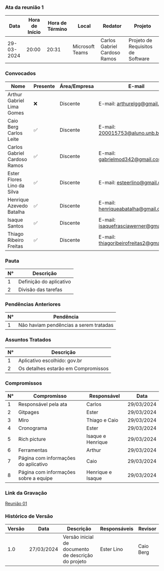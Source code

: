 
### Ata da reunião 1
| Data       | Hora de Início | Hora de Término | Local           | Redator               | Projeto       |
|------------|-----------------|------------------|-----------------|-----------------------|---------------|
| 29-03-2024 | 20:00           | 20:31            | Microsoft Teams | Carlos Gabriel Cardoso Ramos | Projeto de Requisitos de Software|

### Convocados
| Nome                                  | Presente | Área/Empresa | E-mail                                |
|---------------------------------------|----------|--------------|---------------------------------------|
| Arthur Gabriel Lima Gomes                  | ❌       | Discente     | E-mail: arthurelgg@gmail.com |
| Caio Berg Carlos Leite            | ✅       | Discente     | E-mail: 200015753@aluno.unb.br        |
| Carlos Gabriel Cardoso Ramos                | ✅       | Discente     | E-mail: gabrielmod342@gmail.com    |
| Ester Flores Lino da Silva                | ✅       | Discente     | E-mail: esteerlino@gmail.com   |
| Henrique Azevedo Batalha             | ✅       | Discente     | E-mail:  henriqueabatalha@gmail.com     |
| Isaque Santos | ✅        | Discente     | E-mail: isaquefrasciawerner@gmail.com        |
| Thiago Ribeiro Freitas                   | ✅       | Discente     | E-mail: thiagoribeirofreitas2@gmail.com         |

### Pauta
| N°  | Descrição                                         |
|-----|---------------------------------------------------|
| 1   | Definição do aplicativo                  |
| 2   | Divisão das tarefas     |


### Pendências Anteriores
| N°  | Pendência                                          |
|-----|----------------------------------------------------|
| 1   | Não haviam pendências a serem tratadas            |

### Assuntos Tratados
| N°  | Descrição                                           |
|-----|-----------------------------------------------------|
| 1   | Aplicativo escolhido: gov.br              |
| 2   | Os detalhes estarão em Compromissos |



### Compromissos
| N°  | Compromisso                           | Responsável        | Data       |
|-----|---------------------------------------|--------------------|------------|
| 1   | Responsável pela ata                  | Carlos               | 29/03/2024 |
| 2   | Gitpages                           | Ester             | 29/03/2024  |
| 3   | Miro                         |   Thiago e Caio    | 29/03/2024  |
| 4   | Cronograma                         | Ester    | 29/03/2024 |
| 5   | Rich picture                           | Isaque e Henrique           | 29/03/2024  |
| 6   | Ferramentas                    | Arthur              | 29/03/2024 |
| 7   | Página com informações do aplicativo                    | Caio              | 29/03/2024 |
| 8   | Página com informações sobre a equipe                    | Henrique e Isaque              | 29/03/2024  |

### Link da Gravação
[Reunião 01](https://youtu.be/_kY4izuilSY)

### Histórico de Versão
| Versão | Data       | Descrição                           | Responsáveis          | Revisor        |
|--------|------------|-------------------------------------|------------------------|----------------|
|1.0	|27/03/2024|	Versão inicial de documento de descrição do projeto	|Ester Lino	|Caio Berg |


